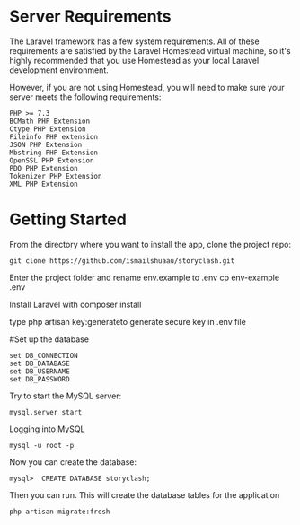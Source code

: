 # Server Requirements
The Laravel framework has a few system requirements. All of these requirements are satisfied by the Laravel Homestead virtual machine, so it's highly recommended that you use Homestead as your local Laravel development environment.

However, if you are not using Homestead, you will need to make sure your server meets the following requirements:

    PHP >= 7.3
    BCMath PHP Extension
    Ctype PHP Extension
    Fileinfo PHP extension
    JSON PHP Extension
    Mbstring PHP Extension
    OpenSSL PHP Extension
    PDO PHP Extension
    Tokenizer PHP Extension
    XML PHP Extension

# Getting Started
From the directory where you want to install the app, clone the project repo:

    git clone https://github.com/ismailshuaau/storyclash.git

Enter the project folder and rename env.example to .env
    cp env-example .env

Install Laravel with
    composer install

type php artisan key:generateto generate secure key in .env file



#Set up the database

    set DB_CONNECTION
    set DB_DATABASE
    set DB_USERNAME
    set DB_PASSWORD


Try to start the MySQL server:

    mysql.server start 

Logging into MySQL

    mysql -u root -p

Now you can create the database:

    mysql>  CREATE DATABASE storyclash;


Then you can run. This will create the database tables for the application

    php artisan migrate:fresh

